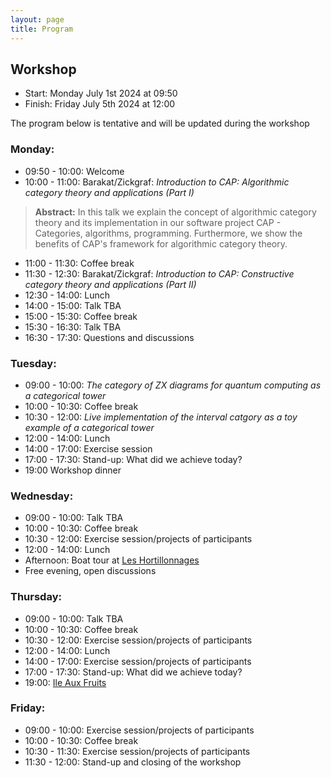 ```yaml
---
layout: page
title: Program
---
```


## Workshop
* Start: Monday July 1st 2024 at 09:50
* Finish: Friday July 5th 2024 at 12:00

The program below is tentative and will be updated during the workshop

### Monday:

* 09:50 - 10:00: Welcome
* 10:00 - 11:00: Barakat/Zickgraf: *Introduction to CAP: Algorithmic category theory and applications (Part I)*<br/>
> **Abstract:** In this talk we explain the concept of algorithmic category theory
> and its implementation in our software project
> CAP - Categories, algorithms, programming.
> Furthermore, we show the benefits of CAP's framework
> for algorithmic category theory.
* 11:00 - 11:30: Coffee break
* 11:30 - 12:30: Barakat/Zickgraf: *Introduction to CAP: Constructive category theory and applications (Part II)*<br/>
* 12:30 - 14:00: Lunch
* 14:00 - 15:00: Talk TBA
* 15:00 - 15:30: Coffee break
* 15:30 - 16:30: Talk TBA
* 16:30 - 17:30: Questions and discussions

### Tuesday:

* 09:00 - 10:00: *The category of ZX diagrams for quantum computing as a categorical tower*
* 10:00 - 10:30: Coffee break
* 10:30 - 12:00: *Live implementation of the interval catgory as a toy example of a categorical tower*
* 12:00 - 14:00: Lunch
* 14:00 - 17:00: Exercise session
* 17:00 - 17:30: Stand-up: What did we achieve today?
* 19:00 Workshop dinner

### Wednesday:

* 09:00 - 10:00: Talk TBA
* 10:00 - 10:30: Coffee break
* 10:30 - 12:00: Exercise session/projects of participants
* 12:00 - 14:00: Lunch
* Afternoon: Boat tour at [Les Hortillonnages](https://maps.app.goo.gl/xC3aBqfiLkZxQC2V8)
* Free evening, open discussions

### Thursday:

* 09:00 - 10:00: Talk TBA
* 10:00 - 10:30: Coffee break
* 10:30 - 12:00: Exercise session/projects of participants
* 12:00 - 14:00: Lunch
* 14:00 - 17:00: Exercise session/projects of participants
* 17:00 - 17:30: Stand-up: What did we achieve today?
* 19:00: [Ile Aux Fruits](https://maps.app.goo.gl/5PbHfJX1gVWSk28H9)

### Friday:

* 09:00 - 10:00: Exercise session/projects of participants
* 10:00 - 10:30: Coffee break
* 10:30 - 11:30: Exercise session/projects of participants
* 11:30 - 12:00: Stand-up and closing of the workshop
